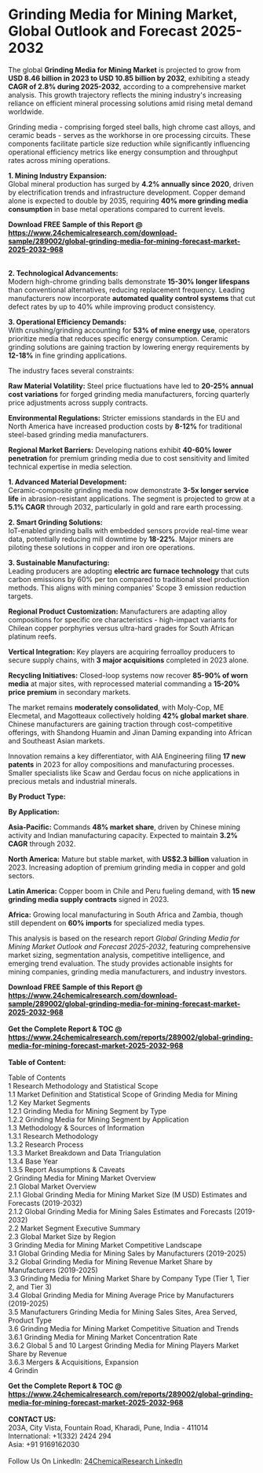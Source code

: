 <h1>Grinding Media for Mining Market, Global Outlook and Forecast 2025-2032</h1><p>The global <strong>Grinding Media for Mining Market</strong> is projected to grow from <strong>USD 8.46 billion in 2023 to USD 10.85 billion by 2032</strong>, exhibiting a steady <strong>CAGR of 2.8% during 2025-2032</strong>, according to a comprehensive market analysis. This growth trajectory reflects the mining industry's increasing reliance on efficient mineral processing solutions amid rising metal demand worldwide.</p><p>Grinding media - comprising forged steel balls, high chrome cast alloys, and ceramic beads - serves as the workhorse in ore processing circuits. These components facilitate particle size reduction while significantly influencing operational efficiency metrics like energy consumption and throughput rates across mining operations.</p><p><strong>1. Mining Industry Expansion:</strong><br>
Global mineral production has surged by <strong>4.2% annually since 2020</strong>, driven by electrification trends and infrastructure development. Copper demand alone is expected to double by 2035, requiring <strong>40% more grinding media consumption</strong> in base metal operations compared to current levels.</p><div><b>Download FREE Sample of this Report @ 
            <a href="https://www.24chemicalresearch.com/download-sample/289002/global-grinding-media-for-mining-forecast-market-2025-2032-968">
            https://www.24chemicalresearch.com/download-sample/289002/global-grinding-media-for-mining-forecast-market-2025-2032-968</a></b></div><br><p><strong>2. Technological Advancements:</strong><br>
Modern high-chrome grinding balls demonstrate <strong>15-30% longer lifespans</strong> than conventional alternatives, reducing replacement frequency. Leading manufacturers now incorporate <strong>automated quality control systems</strong> that cut defect rates by up to 40% while improving product consistency.</p><p><strong>3. Operational Efficiency Demands:</strong><br>
With crushing/grinding accounting for <strong>53% of mine energy use</strong>, operators prioritize media that reduces specific energy consumption. Ceramic grinding solutions are gaining traction by lowering energy requirements by <strong>12-18%</strong> in fine grinding applications.</p><p>The industry faces several constraints:</p><p><strong>Raw Material Volatility:</strong> Steel price fluctuations have led to <strong>20-25% annual cost variations</strong> for forged grinding media manufacturers, forcing quarterly price adjustments across supply contracts.</p><p><strong>Environmental Regulations:</strong> Stricter emissions standards in the EU and North America have increased production costs by <strong>8-12%</strong> for traditional steel-based grinding media manufacturers.</p><p><strong>Regional Market Barriers:</strong> Developing nations exhibit <strong>40-60% lower penetration</strong> for premium grinding media due to cost sensitivity and limited technical expertise in media selection.</p><p><strong>1. Advanced Material Development:</strong><br>
Ceramic-composite grinding media now demonstrate <strong>3-5x longer service life</strong> in abrasion-resistant applications. The segment is projected to grow at a <strong>5.1% CAGR</strong> through 2032, particularly in gold and rare earth processing.</p><p><strong>2. Smart Grinding Solutions:</strong><br>
IoT-enabled grinding balls with embedded sensors provide real-time wear data, potentially reducing mill downtime by <strong>18-22%</strong>. Major miners are piloting these solutions in copper and iron ore operations.</p><p><strong>3. Sustainable Manufacturing:</strong><br>
Leading producers are adopting <strong>electric arc furnace technology</strong> that cuts carbon emissions by 60% per ton compared to traditional steel production methods. This aligns with mining companies' Scope 3 emission reduction targets.</p><p><strong>Regional Product Customization:</strong> Manufacturers are adapting alloy compositions for specific ore characteristics - high-impact variants for Chilean copper porphyries versus ultra-hard grades for South African platinum reefs.</p><p><strong>Vertical Integration:</strong> Key players are acquiring ferroalloy producers to secure supply chains, with <strong>3 major acquisitions</strong> completed in 2023 alone.</p><p><strong>Recycling Initiatives:</strong> Closed-loop systems now recover <strong>85-90% of worn media</strong> at major sites, with reprocessed material commanding a <strong>15-20% price premium</strong> in secondary markets.</p><p>The market remains <strong>moderately consolidated</strong>, with Moly-Cop, ME Elecmetal, and Magotteaux collectively holding <strong>42% global market share</strong>. Chinese manufacturers are gaining traction through cost-competitive offerings, with Shandong Huamin and Jinan Daming expanding into African and Southeast Asian markets.</p><p>Innovation remains a key differentiator, with AIA Engineering filing <strong>17 new patents</strong> in 2023 for alloy compositions and manufacturing processes. Smaller specialists like Scaw and Gerdau focus on niche applications in precious metals and industrial minerals.</p><p><strong>By Product Type:</strong></p><p><strong>By Application:</strong></p><p><strong>Asia-Pacific:</strong> Commands <strong>48% market share</strong>, driven by Chinese mining activity and Indian manufacturing capacity. Expected to maintain <strong>3.2% CAGR</strong> through 2032.</p><p><strong>North America:</strong> Mature but stable market, with <strong>US$2.3 billion</strong> valuation in 2023. Increasing adoption of premium grinding media in copper and gold sectors.</p><p><strong>Latin America:</strong> Copper boom in Chile and Peru fueling demand, with <strong>15 new grinding media supply contracts</strong> signed in 2023.</p><p><strong>Africa:</strong> Growing local manufacturing in South Africa and Zambia, though still dependent on <strong>60% imports</strong> for specialized media types.</p><p>This analysis is based on the research report <em>Global Grinding Media for Mining Market Outlook and Forecast 2025-2032</em>, featuring comprehensive market sizing, segmentation analysis, competitive intelligence, and emerging trend evaluation. The study provides actionable insights for mining companies, grinding media manufacturers, and industry investors.</p><div><b>Download FREE Sample of this Report @ 
            <a href="https://www.24chemicalresearch.com/download-sample/289002/global-grinding-media-for-mining-forecast-market-2025-2032-968">
            https://www.24chemicalresearch.com/download-sample/289002/global-grinding-media-for-mining-forecast-market-2025-2032-968</a></b></div><br><div><b>Get the Complete Report & TOC @ 
            <a href="https://www.24chemicalresearch.com/reports/289002/global-grinding-media-for-mining-forecast-market-2025-2032-968">
            https://www.24chemicalresearch.com/reports/289002/global-grinding-media-for-mining-forecast-market-2025-2032-968</a></b></div><br>
            <b>Table of Content:</b><p>Table of Contents<br />
1 Research Methodology and Statistical Scope<br />
1.1 Market Definition and Statistical Scope of Grinding Media for Mining<br />
1.2 Key Market Segments<br />
1.2.1 Grinding Media for Mining Segment by Type<br />
1.2.2 Grinding Media for Mining Segment by Application<br />
1.3 Methodology & Sources of Information<br />
1.3.1 Research Methodology<br />
1.3.2 Research Process<br />
1.3.3 Market Breakdown and Data Triangulation<br />
1.3.4 Base Year<br />
1.3.5 Report Assumptions & Caveats<br />
2 Grinding Media for Mining Market Overview<br />
2.1 Global Market Overview<br />
2.1.1 Global Grinding Media for Mining Market Size (M USD) Estimates and Forecasts (2019-2032)<br />
2.1.2 Global Grinding Media for Mining Sales Estimates and Forecasts (2019-2032)<br />
2.2 Market Segment Executive Summary<br />
2.3 Global Market Size by Region<br />
3 Grinding Media for Mining Market Competitive Landscape<br />
3.1 Global Grinding Media for Mining Sales by Manufacturers (2019-2025)<br />
3.2 Global Grinding Media for Mining Revenue Market Share by Manufacturers (2019-2025)<br />
3.3 Grinding Media for Mining Market Share by Company Type (Tier 1, Tier 2, and Tier 3)<br />
3.4 Global Grinding Media for Mining Average Price by Manufacturers (2019-2025)<br />
3.5 Manufacturers Grinding Media for Mining Sales Sites, Area Served, Product Type<br />
3.6 Grinding Media for Mining Market Competitive Situation and Trends<br />
3.6.1 Grinding Media for Mining Market Concentration Rate<br />
3.6.2 Global 5 and 10 Largest Grinding Media for Mining Players Market Share by Revenue<br />
3.6.3 Mergers & Acquisitions, Expansion<br />
4 Grindin</p><div><b>Get the Complete Report & TOC @ 
            <a href="https://www.24chemicalresearch.com/reports/289002/global-grinding-media-for-mining-forecast-market-2025-2032-968">
            https://www.24chemicalresearch.com/reports/289002/global-grinding-media-for-mining-forecast-market-2025-2032-968</a></b></div><br><b>CONTACT US:</b><br>
            203A, City Vista, Fountain Road, Kharadi, Pune, India - 411014<br>
            International: +1(332) 2424 294<br>
            Asia: +91 9169162030 <br><br>
            Follow Us On LinkedIn: <a href="https://www.linkedin.com/company/24chemicalresearch/">24ChemicalResearch LinkedIn</a>